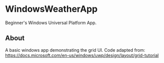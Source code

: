 # WindowsWeatherApp
Beginner's Windows Universal Platform App.

## About
A basic windows app demonstrating the grid UI. Code adapted from: https://docs.microsoft.com/en-us/windows/uwp/design/layout/grid-tutorial
 
